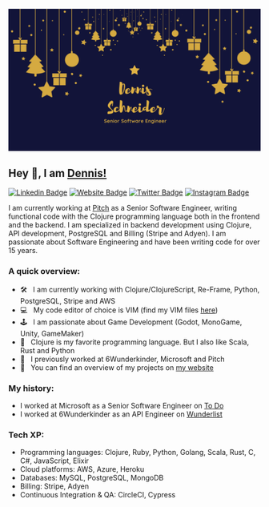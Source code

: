[![Banner](./banner.png)](https://www.dennis-schneider.com)

## Hey 👋, I am [Dennis!](https://github.com/dschneider/)

[![Linkedin Badge](https://img.shields.io/badge/-LinkedIn-0e76a8?style=flat-square&logo=Linkedin&logoColor=white)](https://www.linkedin.com/in/deschneider/)
[![Website Badge](https://img.shields.io/badge/Website-3b5998?style=flat-square&logo=google-chrome&logoColor=white)](https://www.dennis-schneider.com)
[![Twitter Badge](https://img.shields.io/badge/-Twitter-00acee?style=flat-square&logo=Twitter&logoColor=white)](https://twitter.com/dschnoider)
[![Instagram Badge](https://img.shields.io/badge/-Instagram-e4405f?style=flat-square&logo=Instagram&logoColor=white)](https://instagram.com/denschneider/)

I am currently working at [Pitch](https://www.pitch.com) as a Senior Software Engineer, writing functional code with the Clojure programming language both in the frontend and the backend. I am specialized in backend development using Clojure, API development, PostgreSQL and Billing (Stripe and Adyen). I am passionate about Software Engineering and have been writing code for over 15 years.

### A quick overview:

- 🛠️ &nbsp; I am currently working with Clojure/ClojureScript, Re-Frame, Python, PostgreSQL, Stripe and AWS
- 💻 &nbsp; My code editor of choice is VIM (find my VIM files [here](https://github.com/dschneider/vimfiles))
- 🕹️ &nbsp; I am passionate about Game Development (Godot, MonoGame, Unity, GameMaker)
- 🌟 &nbsp; Clojure is my favorite programming language. But I also like Scala, Rust and Python
- 👔 &nbsp; I previously worked at 6Wunderkinder, Microsoft and Pitch
- 🚧 &nbsp; You can find an overview of my projects on [my website](https://www.dennis-schneider.com)

### My history:

- I worked at Microsoft as a Senior Software Engineer on [To Do](https://todo.microsoft.com/tasks/)
- I worked at 6Wunderkinder as an API Engineer on [Wunderlist](https://twitter.com/wunderlist)

### Tech XP:

- Programming languages: Clojure, Ruby, Python, Golang, Scala, Rust, C, C#, JavaScript, Elixir
- Cloud platforms: AWS, Azure, Heroku
- Databases: MySQL, PostgreSQL, MongoDB
- Billing: Stripe, Adyen
- Continuous Integration & QA: CircleCI, Cypress
